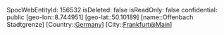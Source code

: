 ﻿---
location: [50.10189,8.744951]
type: Station
tags:
- geo/Station

---
SpocWebEntityId: 156532
isDeleted: false
isReadOnly: false
confidential: public
[geo-lon::8.744951]
[geo-lat::50.10189]
[name::Offenbach Stadtgrenze]
[Country::[Germany](geo/Continent/Europe/Germany.md)]
[City::[Frankfurt@Main](geo/Continent/Europe/Germany/Hessen/Frankfurt@Main.md)]

